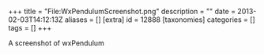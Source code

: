 +++
title = "File:WxPendulumScreenshot.png"
description = ""
date = 2013-02-03T14:12:13Z
aliases = []
[extra]
id = 12888
[taxonomies]
categories = []
tags = []
+++

A screenshot of wxPendulum
